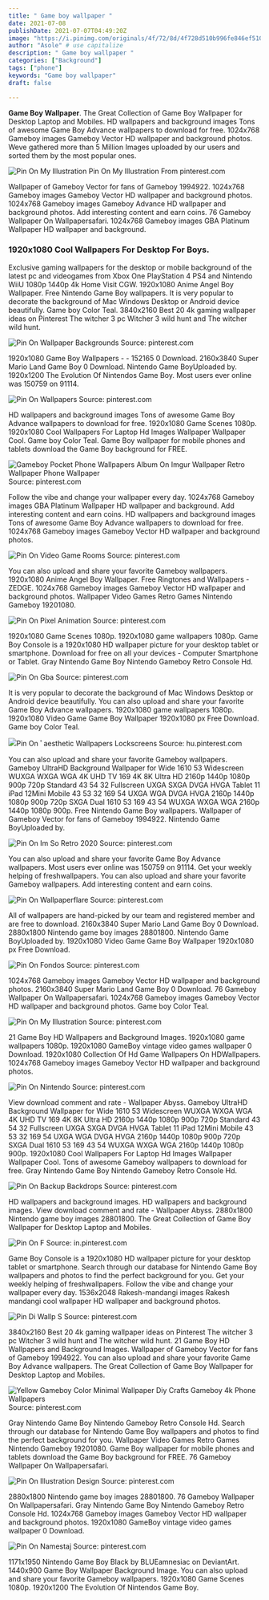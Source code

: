 ```yaml
---
title: " Game boy wallpaper "
date: 2021-07-08
publishDate: 2021-07-07T04:49:20Z
image: "https://i.pinimg.com/originals/4f/72/8d/4f728d510b996fe846ef510681403564.jpg"
author: "Asole" # use capitalize
description: " Game boy wallpaper "
categories: ["Background"]
tags: ["phone"]
keywords: "Game boy wallpaper"
draft: false

---
```



**Game Boy Wallpaper**. The Great Collection of Game Boy Wallpaper for Desktop Laptop and Mobiles. HD wallpapers and background images Tons of awesome Game Boy Advance wallpapers to download for free. 1024x768 Gameboy images Gameboy Vector HD wallpaper and background photos. Weve gathered more than 5 Million Images uploaded by our users and sorted them by the most popular ones.

![Pin On My Illustration](https://i.pinimg.com/originals/28/2b/b9/282bb98e8b7668e5bffbf8a7f17230f9.jpg "Pin On My Illustration")
Pin On My Illustration From pinterest.com


Wallpaper of Gameboy Vector for fans of Gameboy 1994922. 1024x768 Gameboy images Gameboy Vector HD wallpaper and background photos. 1024x768 Gameboy images Gameboy Advance HD wallpaper and background photos. Add interesting content and earn coins. 76 Gameboy Wallpaper On Wallpapersafari. 1024x768 Gameboy images GBA Platinum Wallpaper HD wallpaper and background.

### 1920x1080 Cool Wallpapers For Desktop For Boys.

Exclusive gaming wallpapers for the desktop or mobile background of the latest pc and videogames from Xbox One PlayStation 4 PS4 and Nintendo WiiU 1080p 1440p 4k Home Visit CGW. 1920x1080 Anime Angel Boy Wallpaper. Free Nintendo Game Boy wallpapers. It is very popular to decorate the background of Mac Windows Desktop or Android device beautifully. Game boy Color Teal. 3840x2160 Best 20 4k gaming wallpaper ideas on Pinterest The witcher 3 pc Witcher 3 wild hunt and The witcher wild hunt.


![Pin On Wallpaper Backgrounds](https://i.pinimg.com/564x/24/04/91/2404918faac44d214bbd657468b43cc0.jpg "Pin On Wallpaper Backgrounds")
Source: pinterest.com

1920x1080 Game Boy Wallpapers - - 152165 0 Download. 2160x3840 Super Mario Land Game Boy 0 Download. Nintendo Game BoyUploaded by. 1920x1200 The Evolution Of Nintendos Game Boy. Most users ever online was 150759 on 91114.

![Pin On Wallpapers](https://i.pinimg.com/originals/5c/9a/49/5c9a49dd36f27acf248b66a0f6affdc1.png "Pin On Wallpapers")
Source: pinterest.com

HD wallpapers and background images Tons of awesome Game Boy Advance wallpapers to download for free. 1920x1080 Game Scenes 1080p. 1920x1080 Cool Wallpapers For Laptop Hd Images Wallpaper Wallpaper Cool. Game boy Color Teal. Game Boy wallpaper for mobile phones and tablets download the Game Boy background for FREE.

![Gameboy Pocket Phone Wallpapers Album On Imgur Wallpaper Retro Wallpaper Phone Wallpaper](https://i.pinimg.com/originals/10/93/05/109305afda57f0589923870807f4f576.jpg "Gameboy Pocket Phone Wallpapers Album On Imgur Wallpaper Retro Wallpaper Phone Wallpaper")
Source: pinterest.com

Follow the vibe and change your wallpaper every day. 1024x768 Gameboy images GBA Platinum Wallpaper HD wallpaper and background. Add interesting content and earn coins. HD wallpapers and background images Tons of awesome Game Boy Advance wallpapers to download for free. 1024x768 Gameboy images Gameboy Vector HD wallpaper and background photos.

![Pin On Video Game Rooms](https://i.pinimg.com/736x/94/6d/29/946d293bfc700904bf8efc4307407055.jpg "Pin On Video Game Rooms")
Source: pinterest.com

You can also upload and share your favorite Gameboy wallpapers. 1920x1080 Anime Angel Boy Wallpaper. Free Ringtones and Wallpapers - ZEDGE. 1024x768 Gameboy images Gameboy Vector HD wallpaper and background photos. Wallpaper Video Games Retro Games Nintendo Gameboy 19201080.

![Pin On Pixel Animation](https://i.pinimg.com/originals/3e/41/7c/3e417c6b7569299121c37473b4858181.gif "Pin On Pixel Animation")
Source: pinterest.com

1920x1080 Game Scenes 1080p. 1920x1080 game wallpapers 1080p. Game Boy Console is a 1920x1080 HD wallpaper picture for your desktop tablet or smartphone. Download for free on all your devices - Computer Smartphone or Tablet. Gray Nintendo Game Boy Nintendo Gameboy Retro Console Hd.

![Pin On Gba](https://i.pinimg.com/originals/7d/07/c0/7d07c0702ffc607ba4b70426c49f8c72.jpg "Pin On Gba")
Source: pinterest.com

It is very popular to decorate the background of Mac Windows Desktop or Android device beautifully. You can also upload and share your favorite Game Boy Advance wallpapers. 1920x1080 game wallpapers 1080p. 1920x1080 Video Game Game Boy Wallpaper 1920x1080 px Free Download. Game boy Color Teal.

![Pin On ﾟaesthetic Wallpapers Lockscreens](https://i.pinimg.com/originals/45/b4/01/45b401a4c6b562a46af3864f976faaa1.jpg "Pin On ﾟaesthetic Wallpapers Lockscreens")
Source: hu.pinterest.com

You can also upload and share your favorite Gameboy wallpapers. Gameboy UltraHD Background Wallpaper for Wide 1610 53 Widescreen WUXGA WXGA WGA 4K UHD TV 169 4K 8K Ultra HD 2160p 1440p 1080p 900p 720p Standard 43 54 32 Fullscreen UXGA SXGA DVGA HVGA Tablet 11 iPad 12Mini Mobile 43 53 32 169 54 UXGA WGA DVGA HVGA 2160p 1440p 1080p 900p 720p SXGA Dual 1610 53 169 43 54 WUXGA WXGA WGA 2160p 1440p 1080p 900p. Free Nintendo Game Boy wallpapers. Wallpaper of Gameboy Vector for fans of Gameboy 1994922. Nintendo Game BoyUploaded by.

![Pin On Im So Retro 2020](https://i.pinimg.com/736x/55/b1/7c/55b17cc5018285532b64a8856b3e5141.jpg "Pin On Im So Retro 2020")
Source: pinterest.com

You can also upload and share your favorite Game Boy Advance wallpapers. Most users ever online was 150759 on 91114. Get your weekly helping of freshwallpapers. You can also upload and share your favorite Gameboy wallpapers. Add interesting content and earn coins.

![Pin On Wallpaperflare](https://i.pinimg.com/originals/77/76/a6/7776a6c8fcd4ed10edf513c184420525.jpg "Pin On Wallpaperflare")
Source: pinterest.com

All of wallpapers are hand-picked by our team and registered member and are free to download. 2160x3840 Super Mario Land Game Boy 0 Download. 2880x1800 Nintendo game boy images 28801800. Nintendo Game BoyUploaded by. 1920x1080 Video Game Game Boy Wallpaper 1920x1080 px Free Download.

![Pin On Fondos](https://i.pinimg.com/564x/e5/85/b9/e585b92b7817616e1843b08a7e945867.jpg "Pin On Fondos")
Source: pinterest.com

1024x768 Gameboy images Gameboy Vector HD wallpaper and background photos. 2160x3840 Super Mario Land Game Boy 0 Download. 76 Gameboy Wallpaper On Wallpapersafari. 1024x768 Gameboy images Gameboy Vector HD wallpaper and background photos. Game boy Color Teal.

![Pin On My Illustration](https://i.pinimg.com/originals/28/2b/b9/282bb98e8b7668e5bffbf8a7f17230f9.jpg "Pin On My Illustration")
Source: pinterest.com

21 Game Boy HD Wallpapers and Background Images. 1920x1080 game wallpapers 1080p. 1920x1080 GameBoy vintage video games wallpaper 0 Download. 1920x1080 Collection Of Hd Game Wallpapers On HDWallpapers. 1024x768 Gameboy images Gameboy Vector HD wallpaper and background photos.

![Pin On Nintendo](https://i.pinimg.com/originals/5f/ca/fd/5fcafd7cb9c313cf13616524a58efad4.jpg "Pin On Nintendo")
Source: pinterest.com

View download comment and rate - Wallpaper Abyss. Gameboy UltraHD Background Wallpaper for Wide 1610 53 Widescreen WUXGA WXGA WGA 4K UHD TV 169 4K 8K Ultra HD 2160p 1440p 1080p 900p 720p Standard 43 54 32 Fullscreen UXGA SXGA DVGA HVGA Tablet 11 iPad 12Mini Mobile 43 53 32 169 54 UXGA WGA DVGA HVGA 2160p 1440p 1080p 900p 720p SXGA Dual 1610 53 169 43 54 WUXGA WXGA WGA 2160p 1440p 1080p 900p. 1920x1080 Cool Wallpapers For Laptop Hd Images Wallpaper Wallpaper Cool. Tons of awesome Gameboy wallpapers to download for free. Gray Nintendo Game Boy Nintendo Gameboy Retro Console Hd.

![Pin On Backup Backdrops](https://i.pinimg.com/originals/ca/38/dd/ca38ddafb9345c3b92fa869ad2721c1c.png "Pin On Backup Backdrops")
Source: pinterest.com

HD wallpapers and background images. HD wallpapers and background images. View download comment and rate - Wallpaper Abyss. 2880x1800 Nintendo game boy images 28801800. The Great Collection of Game Boy Wallpaper for Desktop Laptop and Mobiles.

![Pin On F](https://i.pinimg.com/736x/f4/cc/93/f4cc93aea536ae66d51d9833002773c6.jpg "Pin On F")
Source: in.pinterest.com

Game Boy Console is a 1920x1080 HD wallpaper picture for your desktop tablet or smartphone. Search through our database for Nintendo Game Boy wallpapers and photos to find the perfect background for you. Get your weekly helping of freshwallpapers. Follow the vibe and change your wallpaper every day. 1536x2048 Rakesh-mandangi images Rakesh mandangi cool wallpaper HD wallpaper and background photos.

![Pin Di Wallp S](https://i.pinimg.com/originals/ba/0c/0c/ba0c0ced234439da13d4cd551ffc71f5.jpg "Pin Di Wallp S")
Source: pinterest.com

3840x2160 Best 20 4k gaming wallpaper ideas on Pinterest The witcher 3 pc Witcher 3 wild hunt and The witcher wild hunt. 21 Game Boy HD Wallpapers and Background Images. Wallpaper of Gameboy Vector for fans of Gameboy 1994922. You can also upload and share your favorite Game Boy Advance wallpapers. The Great Collection of Game Boy Wallpaper for Desktop Laptop and Mobiles.

![Yellow Gameboy Color Minimal Wallpaper Diy Crafts Gameboy 4k Phone Wallpapers](https://i.pinimg.com/originals/09/d3/e2/09d3e24868c3070e85d4b2f2a7045fcb.jpg "Yellow Gameboy Color Minimal Wallpaper Diy Crafts Gameboy 4k Phone Wallpapers")
Source: pinterest.com

Gray Nintendo Game Boy Nintendo Gameboy Retro Console Hd. Search through our database for Nintendo Game Boy wallpapers and photos to find the perfect background for you. Wallpaper Video Games Retro Games Nintendo Gameboy 19201080. Game Boy wallpaper for mobile phones and tablets download the Game Boy background for FREE. 76 Gameboy Wallpaper On Wallpapersafari.

![Pin On Illustration Design](https://i.pinimg.com/originals/95/bd/8c/95bd8cf6a56ea37db98179acc6645c6a.jpg "Pin On Illustration Design")
Source: pinterest.com

2880x1800 Nintendo game boy images 28801800. 76 Gameboy Wallpaper On Wallpapersafari. Gray Nintendo Game Boy Nintendo Gameboy Retro Console Hd. 1024x768 Gameboy images Gameboy Vector HD wallpaper and background photos. 1920x1080 GameBoy vintage video games wallpaper 0 Download.

![Pin On Namestaj](https://i.pinimg.com/originals/4f/72/8d/4f728d510b996fe846ef510681403564.jpg "Pin On Namestaj")
Source: pinterest.com

1171x1950 Nintendo Game Boy Black by BLUEamnesiac on DeviantArt. 1440x900 Game Boy Wallpaper Background Image. You can also upload and share your favorite Gameboy wallpapers. 1920x1080 Game Scenes 1080p. 1920x1200 The Evolution Of Nintendos Game Boy.

